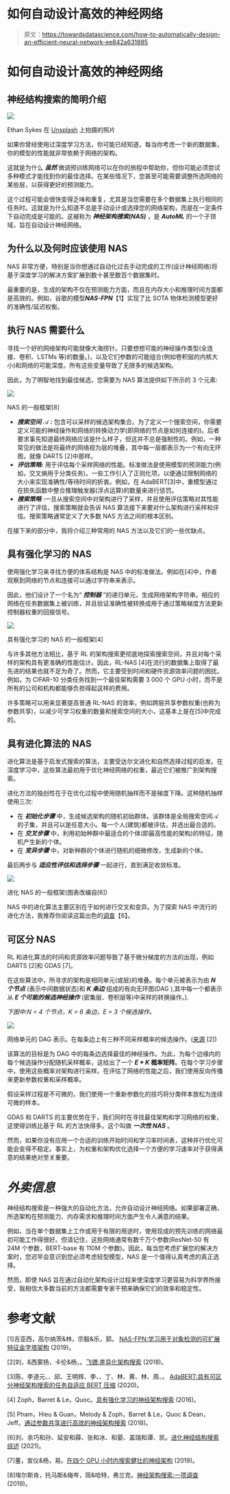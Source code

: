 # 如何自动设计高效的神经网络

> 原文：<https://towardsdatascience.com/how-to-automatically-design-an-efficient-neural-network-ee842a631885>

# 如何自动设计高效的神经网络

## 神经结构搜索的简明介绍

![](img/e2e774a3c88bd94f2d25c0068f048645.png)

Ethan Sykes 在 [Unsplash](https://unsplash.com?utm_source=medium&utm_medium=referral) 上拍摄的照片

如果你曾经使用过深度学习方法，你可能已经知道，每当你考虑一个新的数据集，你的模型的性能就非常依赖于网络的架构。

这就是为什么 ***虽然*** 微调预训练网络可以在你的旅程中帮助你，但你可能必须尝试多种模式才能找到你的最佳选择。在某些情况下，您甚至可能需要调整所选网络的某些层，以获得更好的预测能力。

这个过程可能会很快变得乏味和重复，尤其是当您需要在多个数据集上执行相同的任务时。这就是为什么知道不总是手动设计或选择您的网络架构，而是在一定条件下自动完成是可能的。这被称为 ***神经架构搜索(NAS)*** ，是 ***AutoML*** 的一个子领域，旨在自动设计神经网络。

## 为什么以及何时应该使用 NAS

NAS 非常方便，特别是当你想通过自动化过去手动完成的工作(设计神经网络)将基于深度学习的解决方案扩展到数十甚至数百个数据集时。

最重要的是，生成的架构不仅在预测能力方面，而且在内存大小和推理时间方面都是高效的。例如，谷歌的模型***NAS-FPN***【1】实现了比 SOTA 物体检测模型更好的准确性/延迟权衡。

## 执行 NAS 需要什么

寻找一个好的网络架构可能就像大海捞针。只要想想可能的神经操作类型(全连接、卷积、LSTMs 等)的数量。)，以及它们参数的可能组合(例如卷积层的内核大小)和网络的可能深度。所有这些变量导致了无限多的候选架构。

因此，为了明智地找到最佳候选，您需要为 NAS 算法提供如下所示的 3 个元素:

![](img/d1635526855868e16a53cd18f39ec702.png)

NAS 的一般框架[8]

*   ***搜索空间*** 𝒜 ***:*** 包含可以采样的候选架构集合。为了定义一个搜索空间，你需要定义可能的神经操作和网络的转换动力学(即网络的节点是如何连接的)。后者要求事先知道最终网络应该是什么样子，但这并不总是强制性的。例如，一种常见的做法是将最终的网络视为层的堆叠，其中每一层都表示为一个有向无环图，就像 DARTS [2]中那样。
*   ***评估策略:*** 用于评估每个采样网络的性能。标准做法是使用模型的预测能力(例如，交叉熵用于分类任务)。一些工作引入了正则化项，以便通过限制网络的大小来实现准确性/等待时间的折衷。例如，在 AdaBERT[3]中，重模型通过在损失函数中整合推理触发器(浮点运算)的数量来进行惩罚。
*   ***搜索策略*** :一旦从搜索空间中对架构进行了采样，并且使用评估策略对其性能进行了评估，搜索策略就会告诉 NAS 算法接下来要对什么架构进行采样和评估。搜索策略通常定义了大多数 NAS 方法之间的根本区别。

在接下来的部分中，我将介绍三种常用的 NAS 方法以及它们的一些优缺点。

## 具有强化学习的 NAS

使用强化学习来寻找方便的体系结构是 NAS 中的标准做法。例如在[4]中，作者观察到网络的节点和连接可以通过字符串来表示。

因此，他们设计了一个名为“ ***控制器*** ”的递归单元，生成网络架构字符串。相应的网络在任务数据集上被训练，并且验证准确性被转换成用于通过策略梯度方法更新控制器权重的回报信号。

![](img/ab75f71b6a994a10743dd2e480c763c8.png)

具有强化学习的 NAS 的一般框架[4]

与许多其他方法相比，基于 RL 的架构搜索更彻底地探索搜索空间，并且对每个采样的架构具有更准确的性能估计。因此，RL-NAS [4]在流行的数据集上取得了最先进的结果也就不足为奇了。然而，它主要受到时间和硬件资源效率问题的困扰。例如，为 CIFAR-10 分类任务找到一个最佳架构需要 3 000 个 GPU 小时，而不是所有的公司和机构都能够负担得起这样的费用。

许多策略可以用来显著提高普通 RL-NAS 的效率，例如跨层共享参数权重(也称为参数共享)，以减少可学习权重的数量和搜索空间的大小，这基本上是在[5]中完成的。

## 具有进化算法的 NAS

进化算法是基于启发式搜索的算法，主要受达尔文进化和自然选择过程的启发。在深度学习中，这些算法最初用于优化神经网络的权重，最近它们被推广到架构搜索。

进化方法的独创性在于在优化过程中使用随机抽样而不是梯度下降。这种随机抽样使用三次:

*   在 ***初始化步骤*** 中，生成候选架构的随机初始群体。该群体是全局搜索空间𝒜的子集，并且可以是任意大小。每一个人(建筑)都被评估，并选出最合适的。
*   在 ***交叉步骤*** 中，利用初始种群中最适合的个体(即最高性能的架构)的特征，随机产生新的个体。
*   在 ***变异步骤*** 中，对新种群的个体进行随机的细微修改，生成新的个体。

最后两步与 ***适应性评估和选择步骤*** 一起进行，直到满足收敛标准。

![](img/cdda81b1b799d69cdb1d8bc98725ba90.png)

进化 NAS 的一般框架(图表改编自[6])

NAS 中的进化算法主要区别在于如何进行交叉和变异。为了探索 NAS 中流行的进化方法，我推荐你阅读这篇出色的[调查](https://arxiv.org/abs/2008.10937)【6】。

## **可区分 NAS**

RL 和进化算法的时间和资源效率问题导致了基于微分梯度的方法的出现，例如 DARTS [2]和 GDAS [7]。

在这些算法中，所寻求的架构是相同单元(或层)的堆叠。每个单元被表示为由 ***N 个节点*** (表示中间数据状态)和 ***K 条边*** 组成的有向无环图(DAG ),其中每一个都表示从 ***E 个可能的候选神经操作*** (密集层、卷积层等)中采样的转换操作。).

*下图中:N = 4 个节点，K = 6 条边，E = 3 个候选操作。*

![](img/4c7bd8a326e668a74fb2b0ba6ca77931.png)

网络单元的 DAG 表示。在每条边上有三种不同采样概率的候选操作。([来源](https://arxiv.org/abs/1806.09055) [2])

该算法的目标是为 DAG 中的每条边选择最佳的神经操作。为此，为每个边缘内的每个候选操作分配随机采样概率，这给出了一个 ***E * K* 概率矩阵**。在每个学习步骤中，使用这些概率对架构进行采样。在评估了网络的性能之后，我们使用反向传播来更新参数权重和采样概率。

假设采样过程是不可微的，我们使用一个重新参数化的技巧将分类样本放松为连续可微的样本。

GDAS 和 DARTS 的主要优势在于，我们同时在寻找最佳架构和学习网络的权重，这使得训练比基于 RL 的方法快得多。这个叫做 ***一次性 NAS*** 。

然而，如果你没有应用一个合适的训练开始时间和学习率时间表，这种并行优化可能会变得不稳定。事实上，为权重和架构优化选择一个方便的学习速率对于获得满意的结果绝对至关重要。

# ***外卖信息***

神经结构搜索是一种强大的自动化方法，允许自动设计神经网络。如果部署正确，所选架构在预测能力、内存需求和推理时间方面产生令人满意的结果。

例如，当在单个数据集上工作或用于有限的用途时，使用现成的预先训练的网络最初可能工作得很好。但请记住，这些网络通常有数千万个参数(ResNet-50 有 24M 个参数，BERT-base 有 110M 个参数)。因此，每当您考虑扩展您的解决方案时，您迟早会意识到您必须考虑轻型模型，NAS 是一个值得认真考虑的真正选择。

然而，即使 NAS 旨在通过自动化架构设计过程来使深度学习更容易为科学界所接受，我相信大多数当前的方法都需要专家干预来确保它们的效率和稳定性。

# **参考文献**

[1]吉亚西，高尔纳茨&林，宗毅&乐，郭。 [NAS-FPN:学习用于对象检测的可扩展特征金字塔架构](https://arxiv.org/abs/1904.07392) (2019)。

[2]刘，&西蒙扬，卡伦&杨，。[飞镖:差异化架构搜索](https://arxiv.org/abs/1806.09055) (2018)。

[3]陈、李道元、、邱、王明辉、李、、丁、林、黄、林、周、。 [AdaBERT:具有可区分神经架构搜索的任务自适应 BERT 压缩](https://arxiv.org/abs/2001.04246) (2020)。

[4] Zoph，Barret & Le，Quoc。[具有强化学习的神经架构搜索](https://arxiv.org/abs/1611.01578) (2016)。

[5] Pham，Hieu & Guan，Melody & Zoph，Barret & Le，Quoc & Dean，Jeff。[通过参数共享进行高效的神经架构搜索](https://arxiv.org/abs/1802.03268) (2018)。

[6]刘、余巧和孙、延安和薛、张和冰、和晏、盖瑞和谭、凯。[进化神经结构搜索综述](https://arxiv.org/abs/2008.10937) (2021)。

[7]董，宣仪&杨，易。[在四个 GPU 小时内搜索健壮的神经架构](https://arxiv.org/abs/1910.04465) (2019)。

[8]埃尔斯肯，托马斯&梅岑，简&哈特，弗兰克。[神经架构搜索:一项调查](https://arxiv.org/pdf/1808.05377.pdf) (2019)。